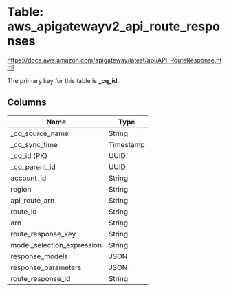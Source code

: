 # Table: aws_apigatewayv2_api_route_responses

https://docs.aws.amazon.com/apigateway/latest/api/API_RouteResponse.html

The primary key for this table is **_cq_id**.


## Columns
| Name          | Type          |
| ------------- | ------------- |
|_cq_source_name|String|
|_cq_sync_time|Timestamp|
|_cq_id (PK)|UUID|
|_cq_parent_id|UUID|
|account_id|String|
|region|String|
|api_route_arn|String|
|route_id|String|
|arn|String|
|route_response_key|String|
|model_selection_expression|String|
|response_models|JSON|
|response_parameters|JSON|
|route_response_id|String|